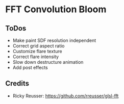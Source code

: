 # FFT Convolution Bloom

## ToDos

- Make paint SDF resolution independent
- Correct grid aspect ratio
- Customize flare texture
- Correct flare intensity
- Slow down destructure animation
- Add post effects

## Credits

- Ricky Reusser: https://github.com/rreusser/glsl-fft